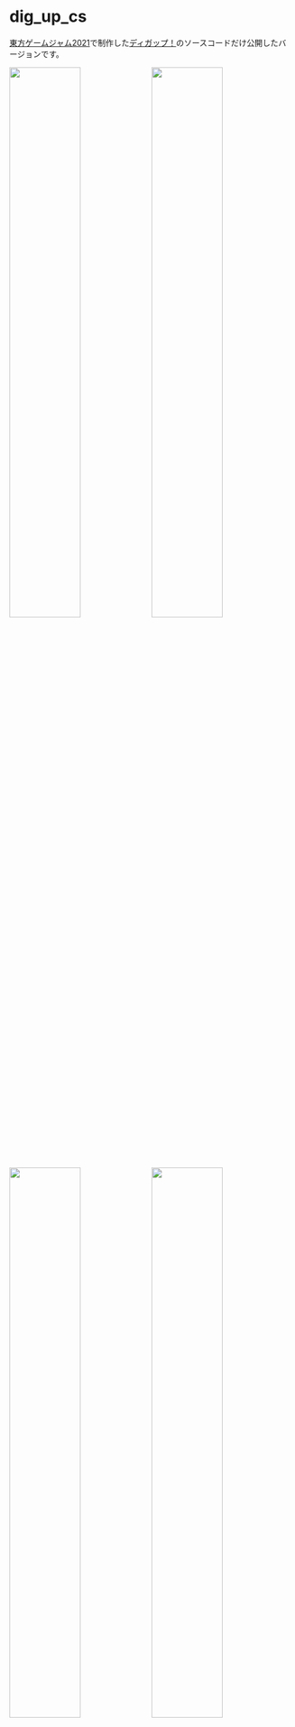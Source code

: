 # dig_up_cs

[東方ゲームジャム2021](https://touhou-gamejam.web.app)で制作した[ディガップ！](https://www.freem.ne.jp/win/game/26519)のソースコードだけ公開したバージョンです。

<img src="https://user-images.githubusercontent.com/1734002/140606342-4630fbd1-39cd-4b72-b608-500928ea667c.png" width="50%"><img src="https://user-images.githubusercontent.com/1734002/140606344-f37ac64d-0211-4984-9bdf-f16191efe49d.png" width="50%">
<img src="https://user-images.githubusercontent.com/1734002/140606346-eff3605a-f618-40d0-8e3d-3f462b836ba7.png" width="50%"><img src="https://user-images.githubusercontent.com/1734002/140606349-397fd7d7-8570-45d5-8196-e65a595c09df.png" width="50%">

#### 開発環境

Unity2020.3.17f1

#### 主な使用ライブラリ

- UniTask
- VContainer
- MessagePipe
- Rewired
- NCMB

#### 開発期間

- 8/7~8/13
